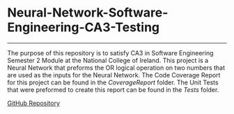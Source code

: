 # Neural-Network-Software-Engineering-CA3-Testing
---

The purpose of this repository is to satisfy CA3 in Software Engineering Semester 2 Module at the National College of Ireland. This project is a Neural Network that preforms the OR logical operation on two numbers that are used as the inputs for the Neural Network.
The Code Coverage Report for this project can be found in the _CoverageReport_ folder.
The Unit Tests that were preformed to create this report can be found in the _Tests_ folder.

[GitHub Repository](https://github.com/joshuacassidy/Neural-Network-Software-Engineering-CA3-Testing)
